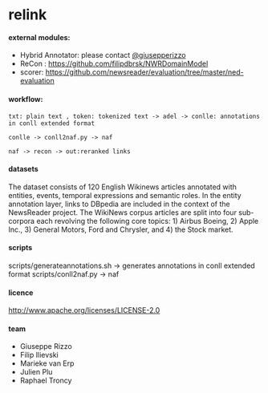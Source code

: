 # relink

#### external modules:
- Hybrid Annotator: please contact [@giusepperizzo](https://github.com/giusepperizzo)
- ReCon : https://github.com/filipdbrsk/NWRDomainModel
- scorer: https://github.com/newsreader/evaluation/tree/master/ned-evaluation

#### workflow:
    txt: plain text , token: tokenized text -> adel -> conlle: annotations in conll extended format
    
    conlle -> conll2naf.py -> naf
    
    naf -> recon -> out:reranked links
    
#### datasets
The dataset consists of 120 English Wikinews articles annotated with entities, events, temporal expressions and semantic roles. In the entity annotation layer, links to DBpedia are included in the context of the NewsReader project. The WikiNews corpus articles are split into four sub-corpora each revolving the following core topics:  1)  Airbus  Boeing, 2) Apple Inc., 3) General Motors, Ford and Chrysler, and 4) the Stock market.

#### scripts
scripts/generateannotations.sh -> generates annotations in conll extended format
scripts/conll2naf.py -> naf

#### licence
http://www.apache.org/licenses/LICENSE-2.0

#### team
* Giuseppe Rizzo 
* Filip Ilievski
* Marieke van Erp
* Julien Plu
* Raphael Troncy
